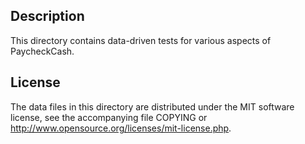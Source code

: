Description
------------

This directory contains data-driven tests for various aspects of PaycheckCash.

License
--------

The data files in this directory are distributed under the MIT software
license, see the accompanying file COPYING or
http://www.opensource.org/licenses/mit-license.php.

